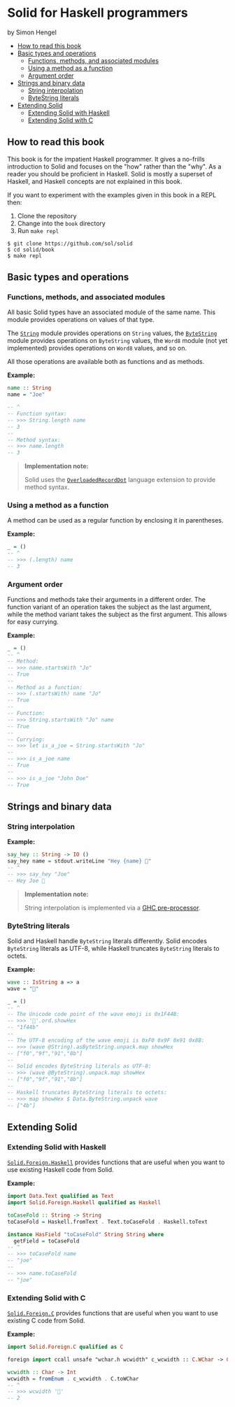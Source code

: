 # Solid for Haskell programmers

by Simon Hengel

<!--ts-->

   * [How to read this book](#how-to-read-this-book)
   * [Basic types and operations](#basic-types-and-operations)
      * [Functions, methods, and associated modules](#functions-methods-and-associated-modules)
      * [Using a method as a function](#using-a-method-as-a-function)
      * [Argument order](#argument-order)
   * [Strings and binary data](#strings-and-binary-data)
      * [String interpolation](#string-interpolation)
      * [ByteString literals](#bytestring-literals)
   * [Extending Solid](#extending-solid)
      * [Extending Solid with Haskell](#extending-solid-with-haskell)
      * [Extending Solid with C](#extending-solid-with-c)



<!--te-->

## How to read this book

This book is for the impatient Haskell programmer.  It gives a no-frills
introduction to Solid and focuses on the "how" rather than the "why".  As a
reader you should be proficient in Haskell. Solid is mostly a superset of
Haskell, and Haskell concepts are not explained in this book.

If you want to experiment with the examples given in this book in a REPL then:

1. Clone the repository
1. Change into the `book` directory
1. Run `make repl`

```
$ git clone https://github.com/sol/solid
$ cd solid/book
$ make repl
```

## Basic types and operations

### Functions, methods, and associated modules

All basic Solid types have an associated module of the same name.  This module
provides operations on values of that type.

The [`String`][string] module provides operations on `String` values, the
[`ByteString`][byte-string] module provides operations on `ByteString` values,
the `Word8` module (not yet implemented) provides operations on `Word8` values,
and so on.

All those operations are available both as functions and as methods.

**Example:**

```haskell
name :: String
name = "Joe"
```

```haskell
-- ^
-- Function syntax:
-- >>> String.length name
-- 3
--
-- Method syntax:
-- >>> name.length
-- 3
```

> __Implementation note:__
>
> Solid uses the [`OverloadedRecordDot`][overloaded_record_dot] language
> extension to provide method syntax.

### Using a method as a function

A method can be used as a regular function by enclosing it in parentheses.

**Example:**

```haskell
_ = ()
-- ^
-- >>> (.length) name
-- 3
```

### Argument order

Functions and methods take their arguments in a different order.  The function
variant of an operation takes the subject as the last argument, while the
method variant takes the subject as the first argument.  This allows for easy
currying.

**Example:**

```haskell
_ = ()
-- ^
-- Method:
-- >>> name.startsWith "Jo"
-- True
--
-- Method as a function:
-- >>> (.startsWith) name "Jo"
-- True
--
-- Function:
-- >>> String.startsWith "Jo" name
-- True
--
-- Currying:
-- >>> let is_a_joe = String.startsWith "Jo"
--
-- >>> is_a_joe name
-- True
--
-- >>> is_a_joe "John Doe"
-- True
```

## Strings and binary data

### String interpolation

**Example:**

```haskell
say_hey :: String -> IO ()
say_hey name = stdout.writeLine "Hey {name} 👋"
-- ^
-- >>> say_hey "Joe"
-- Hey Joe 👋
```
> __Implementation note:__
>
> String interpolation is implemented via a [GHC
> pre-processor][haskell-pre-processor].

### ByteString literals

Solid and Haskell handle `ByteString` literals differently.  Solid encodes
`ByteString` literals as UTF-8, while Haskell truncates `ByteString` literals
to octets.

**Example:**

```haskell
wave :: IsString a => a
wave = "👋"
```

```haskell
_ = ()
-- ^
-- The Unicode code point of the wave emoji is 0x1F44B:
-- >>> '👋'.ord.showHex
-- "1f44b"
--
-- The UTF-8 encoding of the wave emoji is 0xF0 0x9F 0x91 0x8B:
-- >>> (wave @String).asByteString.unpack.map showHex
-- ["f0","9f","91","8b"]
--
-- Solid encodes ByteString literals as UTF-8:
-- >>> (wave @ByteString).unpack.map showHex
-- ["f0","9f","91","8b"]
--
-- Haskell truncates ByteString literals to octets:
-- >>> map showHex $ Data.ByteString.unpack wave
-- ["4b"]
```

## Extending Solid

### Extending Solid with Haskell

[`Solid.Foreign.Haskell`][foreign-haskell] provides functions that are useful
when you want to use existing Haskell code from Solid.

**Example:**

```haskell top
import Data.Text qualified as Text
import Solid.Foreign.Haskell qualified as Haskell
```

```haskell
toCaseFold :: String -> String
toCaseFold = Haskell.fromText . Text.toCaseFold . Haskell.toText

instance HasField "toCaseFold" String String where
  getField = toCaseFold
-- ^
-- >>> toCaseFold name
-- "joe"
--
-- >>> name.toCaseFold
-- "joe"
```

### Extending Solid with C

[`Solid.Foreign.C`][foreign-c] provides functions that are useful when you want
to use existing C code from Solid.

**Example:**

```haskell top
import Solid.Foreign.C qualified as C
```

```haskell
foreign import ccall unsafe "wchar.h wcwidth" c_wcwidth :: C.WChar -> C.Int
```

```haskell
wcwidth :: Char -> Int
wcwidth = fromEnum . c_wcwidth . C.toWChar
-- ^
-- >>> wcwidth '👋'
-- 2
```
[string]: ../src/String.hs
[byte-string]: ../src/ByteString.hs
[bytes]:../src/Solid/Bytes.hs
[foreign-c]: ../src/Solid/Foreign/C.hs
[foreign-haskell]: ../src/Solid/Foreign/Haskell.hs
[overloaded_record_dot]: https://downloads.haskell.org/ghc/9.6.2/docs/users_guide/exts/overloaded_record_dot.html
[haskell-pre-processor]: https://downloads.haskell.org/ghc/9.6.2/docs/users_guide/phases.html#options-affecting-a-haskell-pre-processor
